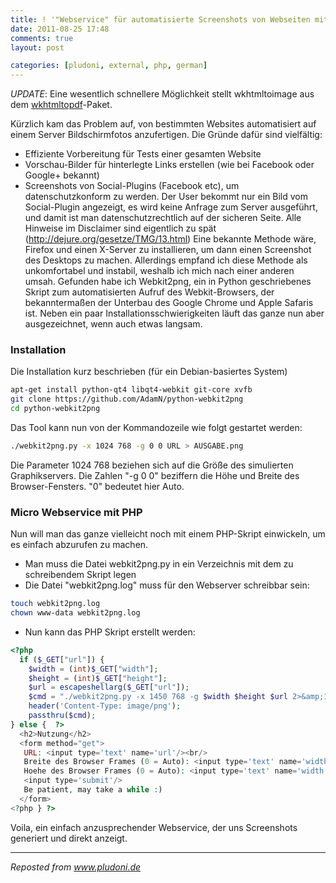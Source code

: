 ```yaml
---
title: ! '"Webservice" für automatisierte Screenshots von Webseiten mit PHP und Webkit'
date: 2011-08-25 17:48
comments: true
layout: post

categories: [pludoni, external, php, german]
---
```


*UPDATE*: Eine wesentlich schnellere Möglichkeit stellt wkhtmltoimage aus dem [wkhtmltopdf](https://code.google.com/p/wkhtmltopdf/)-Paket.

 Kürzlich kam das Problem auf, von bestimmten Websites automatisiert auf einem Server Bildschirmfotos anzufertigen. Die Gründe dafür sind vielfältig:

* Effiziente Vorbereitung für Tests einer gesamten Website
* Vorschau-Bilder für hinterlegte Links erstellen (wie bei Facebook oder Google+ bekannt)
* Screenshots von Social-Plugins (Facebook etc), um datenschutzkonform zu werden. Der User bekommt nur ein Bild vom Social-Plugin angezeigt, es wird keine Anfrage zum Server ausgeführt, und damit ist man datenschutzrechtlich auf der sicheren Seite. Alle Hinweise im Disclaimer sind eigentlich zu spät (http://dejure.org/gesetze/TMG/13.html)
 Eine bekannte Methode wäre, Firefox und einen X-Server zu installieren, um dann einen Screenshot des Desktops zu machen. Allerdings empfand ich diese Methode als unkomfortabel und instabil, weshalb ich mich nach einer anderen umsah.
 Gefunden habe ich Webkit2png, ein in Python geschriebenes Skript zum automatisierten Aufruf des Webkit-Browsers, der bekanntermaßen der Unterbau des Google Chrome und Apple Safaris ist. Neben ein paar Installationsschwierigkeiten läuft das ganze nun aber ausgezeichnet, wenn auch etwas langsam.
<h3>Installation</h3>
 Die Installation kurz beschrieben (für ein Debian-basiertes System)


```bash
apt-get install python-qt4 libqt4-webkit git-core xvfb
git clone https://github.com/AdamN/python-webkit2png
cd python-webkit2png
```


Das Tool kann nun von der Kommandozeile wie folgt gestartet werden:


```bash
./webkit2png.py -x 1024 768 -g 0 0 URL > AUSGABE.png
```

 Die Parameter 1024 768 beziehen sich auf die Größe des simulierten Graphikservers. Die Zahlen "-g 0 0" beziffern die Höhe und Breite des Browser-Fensters. "0" bedeutet hier Auto.

### Micro Webservice mit PHP
 Nun will man das ganze vielleicht noch mit einem PHP-Skript einwickeln, um es einfach abzurufen zu machen.

*  Man muss die Datei webkit2png.py in ein Verzeichnis mit dem zu schreibendem Skript legen
*  Die Datei "webkit2png.log" muss für den Webserver schreibbar sein:

```bash
touch webkit2png.log
chown www-data webkit2png.log
```

* Nun kann das PHP Skript erstellt werden:


```php
<?php
  if ($_GET["url"]) {
    $width = (int)$_GET["width"];
    $height = (int)$_GET["height"];
    $url = escapeshellarg($_GET["url"]);
    $cmd = "./webkit2png.py -x 1450 768 -g $width $height $url 2>&amp;1";
    header('Content-Type: image/png');
    passthru($cmd);
} else {  ?>
  <h2>Nutzung</h2>
  <form method="get">
   URL: <input type='text' name='url'/><br/>
   Breite des Browser Frames (0 = Auto): <input type='text' name='width' value='0'/><br/>
   Hoehe des Browser Frames (0 = Auto): <input type='text' name='width' value='0'/><br/>
   <input type='submit'/>
   Be patient, may take a while :)
  </form>
<?php } ?>
```

Voila, ein einfach anzusprechender Webservice, der uns Screenshots generiert und direkt anzeigt.

---
<i>Reposted from <a href='http://www.pludoni.de/node/1052' rel='canonical'>www.pludoni.de</a></i>
